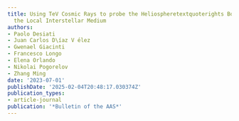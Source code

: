 ```yaml
---
title: Using TeV Cosmic Rays to probe the Heliospheretextquoterights Boundary with
  the Local Interstellar Medium
authors:
- Paolo Desiati
- Juan Carlos D\íaz V ́elez
- Gwenael Giacinti
- Francesco Longo
- Elena Orlando
- Nikolai Pogorelov
- Zhang Ming
date: '2023-07-01'
publishDate: '2025-02-04T20:48:17.030374Z'
publication_types:
- article-journal
publication: '*Bulletin of the AAS*'
---
```

